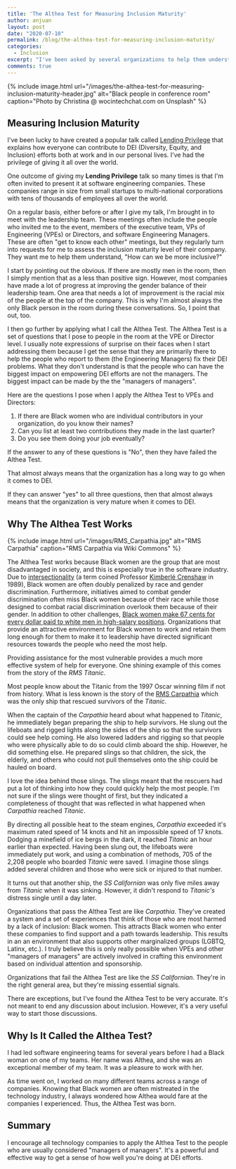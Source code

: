 ```yaml
---
title: 'The Althea Test for Measuring Inclusion Maturity'
author: anjuan
layout: post
date: "2020-07-10"
permalink: /blog/the-althea-test-for-measuring-inclusion-maturity/
categories:
  - Inclusion
excerpt: "I've been asked by several organizations to help them understand the maturity of their inclusion efforts. I've found that the Althea Test is a good place to start. The reason is tied to the RMS Titanic."
comments: true
---
```


{% include image.html url="/images/the-althea-test-for-measuring-inclusion-maturity-header.jpg" alt="Black people in conference room" caption="Photo by Christina @ wocintechchat.com on Unsplash" %}

## Measuring Inclusion Maturity

I've been lucky to have created a popular talk called [Lending Privilege](https://anjuansimmons.com/talks/lending-privilege/) that explains how everyone can contribute to DEI (Diversity, Equity, and Inclusion) efforts both at work and in our personal lives. I've had the privilege of giving it all over the world.

One outcome of giving my **Lending Privilege** talk so many times is that I'm often invited to present it at software engineering companies. These companies range in size from small startups to multi-national corporations with tens of thousands of employees all over the world.

On a regular basis, either before or after I give my talk, I'm brought in to meet with the leadership team. These meetings often include the people who invited me to the event, members of the executive team, VPs of Engineering (VPEs) or Directors, and software Engineering Managers. These are often "get to know each other" meetings, but they regularly turn into requests for me to assess the inclusion maturity level of their company. They want me to help them understand, "How can we be more inclusive?"

I start by pointing out the obvious. If there are mostly men in the room, then I simply mention that as a less than positive sign. However, most companies have made a lot of progress at improving the gender balance of their leadership team. One area that needs a lot of improvement is the racial mix of the people at the top of the company. This is why I'm almost always the only Black person in the room during these conversations. So, I point that out, too.

I then go further by applying what I call the Althea Test. The Althea Test is a set of questions that I pose to people in the room at the VPE or Director level. I usually note expressions of surprise on their faces when I start addressing them because I get the sense that they are primarily there to help the people who report to them (the Engineering Managers) fix their DEI problems. What they don't understand is that the people who can have the biggest impact on empowering DEI efforts are not the managers. The biggest impact can be made by the the "managers of managers".

Here are the questions I pose when I apply the Althea Test to VPEs and Directors:

1. If there are Black women who are individual contributors in your organization, do you know their names?
2. Can you list at least two contributions they made in the last quarter?
3. Do you see them doing your job eventually?

If the answer to any of these questions is "No", then they have failed the Althea Test.

That almost always means that the organization has a long way to go when it comes to DEI.

If they can answer "yes" to all three questions, then that almost always means that the organization is very mature when it comes to DEI.

## Why The Althea Test Works

{% include image.html url="/images/RMS_Carpathia.jpg" alt="RMS Carpathia" caption="RMS Carpathia via Wiki Commons" %}

The Althea Test works because Black women are the group that are most disadvantaged in society, and this is especially true in the software industry. Due to [intersectionality](https://chicagounbound.uchicago.edu/cgi/viewcontent.cgi?article=1052&context=uclf) (a term coined Professor [Kimberlé Crenshaw](https://twitter.com/sandylocks) in 1989), Black women are often doubly penalized by race and gender discrimination. Furthermore, initiatives aimed to combat gender discrimination often miss Black women because of their race while those designed to combat racial discrimination overlook them because of their gender. In addition to other challenges, [Black women make 67 cents for every dollar paid to white men in high-salary positions](https://www.cnbc.com/2019/08/22/heres-how-the-gender-wage-gap-affects-this-minority-group.html). Organizations that provide an attractive environment for Black women to work and retain them long enough for them to make it to leadership have directed significant resources towards the people who need the most help.

Providing assistance for the most vulnerable provides a much more effective system of help for everyone. One shining example of this comes from the story of the *RMS Titanic*.

Most people know about the Titanic from the 1997 Oscar winning film if not from history. What is less known is the story of the [RMS Carpathia](https://www.maritime-executive.com/article/carpathias-role-in-titanic-rescue) which was the only ship that rescued survivors of the *Titanic*.

When the captain of the *Carpathia* heard about what happened to *Titanic*, he immediately began preparing the ship to help survivors. He slung out the lifeboats and rigged lights along the sides of the ship so that the survivors could see help coming. He also lowered ladders and rigging so that people who were physically able to do so could climb aboard the ship. However, he did something else. He prepared slings so that children, the sick, the elderly, and others who could not pull themselves onto the ship could be hauled on board.

I love the idea behind those slings. The slings meant that the rescuers had put a lot of thinking into how they could quickly help the most people. I'm not sure if the slings were thought of first, but they indicated a completeness of thought that was reflected in what happened when *Carpathia* reached *Titanic*.

By directing all possible heat to the steam engines, *Carpathia* exceeded it's maximum rated speed of 14 knots and hit an impossible speed of 17 knots. Dodging a minefield of ice bergs in the dark, it reached *Titanic* an hour earlier than expected. Having been slung out, the lifeboats were immediately put work, and using a combination of methods, 705 of the 2,208 people who boarded *Titanic* were saved. I imagine those slings added several children and those who were sick or injured to that number.

It turns out that another ship, the *SS Californian* was only five miles away from *Titanic* when it was sinking. However, it didn't respond to *Titanic's* distress single until a day later.

Organizations that pass the Althea Test are like *Carpathia*. They've created a system and a set of experiences that think of those who are most harmed by a lack of inclusion: Black women. This attracts Black women who enter these companies to find support and a path towards leadership. This results in an an environment that also supports other marginalized groups (LGBTQ, Latinx, etc.). I truly believe this is only really possible when VPEs and other "managers of managers" are actively involved in crafting this environment based on individual attention and sponsorship.

Organizations that fail the Althea Test are like the *SS Californian*. They're in the right general area, but they're missing essential signals.

There are exceptions, but I've found the Althea Test to be very accurate. It's not meant to end any discussion about inclusion. However, it's a very useful way to start those discussions.

## Why Is It Called the Althea Test?

I had led software engineering teams for several years before I had a Black woman on one of my teams. Her name was Althea, and she was an exceptional member of my team. It was a pleasure to work with her.

As time went on, I worked on many different teams across a range of companies. Knowing that Black women are often mistreated in the technology industry, I always wondered how Althea would fare at the companies I experienced. Thus, the Althea Test was born.

## Summary

I encourage all technology companies to apply the Althea Test to the people who are usually considered "managers of managers". It's a powerful and effective way to get a sense of how well you're doing at DEI efforts.
